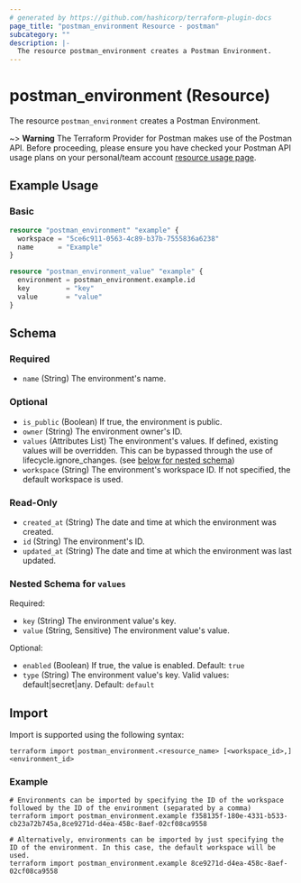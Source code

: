 ```yaml
---
# generated by https://github.com/hashicorp/terraform-plugin-docs
page_title: "postman_environment Resource - postman"
subcategory: ""
description: |-
  The resource postman_environment creates a Postman Environment.
---
```


# postman_environment (Resource)

The resource `postman_environment` creates a Postman Environment.

~> **Warning** The Terraform Provider for Postman makes use of the Postman API. Before proceeding, please ensure you have checked your Postman API usage plans on your personal/team account [resource usage page](https://web.postman.co/billing/add-ons/overview).

## Example Usage

### Basic

```terraform
resource "postman_environment" "example" {
  workspace = "5ce6c911-0563-4c89-b37b-7555836a6238"
  name      = "Example"
}

resource "postman_environment_value" "example" {
  environment = postman_environment.example.id
  key         = "key"
  value       = "value"
}
```

<!-- schema generated by tfplugindocs -->
## Schema

### Required

- `name` (String) The environment's name.

### Optional

- `is_public` (Boolean) If true, the environment is public.
- `owner` (String) The environment owner's ID.
- `values` (Attributes List) The environment's values. If defined, existing values will be overridden. This can be bypassed through the use of lifecycle.ignore_changes. (see [below for nested schema](#nestedatt--values))
- `workspace` (String) The environment's workspace ID. If not specified, the default workspace is used.

### Read-Only

- `created_at` (String) The date and time at which the environment was created.
- `id` (String) The environment's ID.
- `updated_at` (String) The date and time at which the environment was last updated.

<a id="nestedatt--values"></a>
### Nested Schema for `values`

Required:

- `key` (String) The environment value's key.
- `value` (String, Sensitive) The environment value's value.

Optional:

- `enabled` (Boolean) If true, the value is enabled. Default: `true`
- `type` (String) The environment value's key. Valid values: default|secret|any. Default: `default`

## Import

Import is supported using the following syntax:

```
terraform import postman_environment.<resource_name> [<workspace_id>,]<environment_id>
```

### Example

```shell
# Environments can be imported by specifying the ID of the workspace followed by the ID of the environment (separated by a comma)
terraform import postman_environment.example f358135f-180e-4331-b533-cb23a72b745a,8ce9271d-d4ea-458c-8aef-02cf08ca9558

# Alternatively, environments can be imported by just specifying the ID of the environment. In this case, the default workspace will be used.
terraform import postman_environment.example 8ce9271d-d4ea-458c-8aef-02cf08ca9558
```
